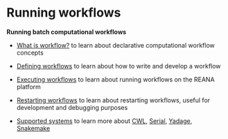 # Running workflows

**Running batch computational workflows**

- [What is workflow?](what-is-workflow) to learn about declarative computational workflow concepts

- [Defining workflows](defining-workflows) to learn about how to write and develop a workflow

- [Executing workflows](executing-workflows) to learn about running workflows on the REANA platform

- [Restarting workflows](restarting-workflows) to learn about restarting workflows, useful
for development and debugging purposes

- [Supported systems](supported-systems) to learn more about [CWL](supported-systems/cwl), [Serial](supported-systems/serial), [Yadage](supported-systems/yadage), [Snakemake](supported-systems/snakemake)
